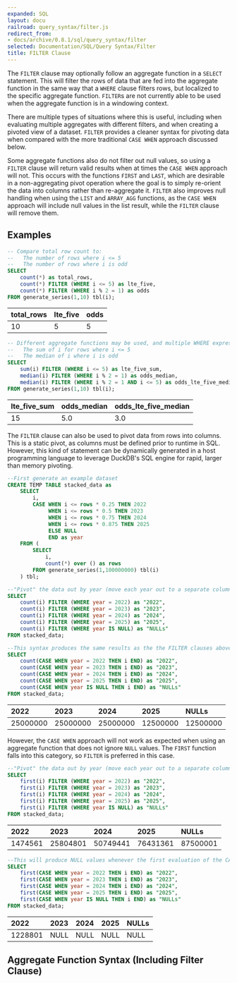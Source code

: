 ```yaml
---
expanded: SQL
layout: docu
railroad: query_syntax/filter.js
redirect_from:
- docs/archive/0.8.1/sql/query_syntax/filter
selected: Documentation/SQL/Query Syntax/Filter
title: FILTER Clause
---
```


The `FILTER` clause may optionally follow an aggregate function in a `SELECT` statement. This will filter the rows of data that are fed into the aggregate function in the same way that a `WHERE` clause filters rows, but localized to the specific aggregate function. `FILTER`s are not currently able to be used when the aggregate function is in a windowing context. 

There are multiple types of situations where this is useful, including when evaluating multiple aggregates with different filters, and when creating a pivoted view of a dataset. `FILTER` provides a cleaner syntax for pivoting data when compared with the more traditional `CASE WHEN` approach discussed below. 

Some aggregate functions also do not filter out null values, so using a `FILTER` clause will return valid results when at times the `CASE WHEN` approach will not. This occurs with the functions `FIRST` and `LAST`, which are desirable in a non-aggregating pivot operation where the goal is to simply re-orient the data into columns rather than re-aggregate it. `FILTER` also improves null handling when using the `LIST` and `ARRAY_AGG` functions, as the `CASE WHEN` approach will include null values in the list result, while the `FILTER` clause will remove them.

## Examples
```sql
-- Compare total row count to:
--   The number of rows where i <= 5 
--   The number of rows where i is odd 
SELECT 
    count(*) as total_rows,
    count(*) FILTER (WHERE i <= 5) as lte_five,
    count(*) FILTER (WHERE i % 2 = 1) as odds
FROM generate_series(1,10) tbl(i);
```

| total_rows | lte_five | odds |
|:---|:---|:---|
| 10 | 5 | 5 |

```sql
-- Different aggregate functions may be used, and multiple WHERE expressions are also permitted
--   The sum of i for rows where i <= 5 
--   The median of i where i is odd 
SELECT 
    sum(i) FILTER (WHERE i <= 5) as lte_five_sum,
    median(i) FILTER (WHERE i % 2 = 1) as odds_median,
    median(i) FILTER (WHERE i % 2 = 1 AND i <= 5) as odds_lte_five_median
FROM generate_series(1,10) tbl(i);
```

| lte_five_sum | odds_median | odds_lte_five_median |
|:---|:---|:---|
| 15 | 5.0 | 3.0 |


The `FILTER` clause can also be used to pivot data from rows into columns. This is a static pivot, as columns must be defined prior to runtime in SQL. However, this kind of statement can be dynamically generated in a host programming language to leverage DuckDB's SQL engine for rapid, larger than memory pivoting.
```sql
--First generate an example dataset
CREATE TEMP TABLE stacked_data as 
    SELECT 
        i,
        CASE WHEN i <= rows * 0.25 THEN 2022 
             WHEN i <= rows * 0.5 THEN 2023 
             WHEN i <= rows * 0.75 THEN 2024 
             WHEN i <= rows * 0.875 THEN 2025
             ELSE NULL 
             END as year 
    FROM (
        SELECT 
            i, 
            count(*) over () as rows 
        FROM generate_series(1,100000000) tbl(i)
    ) tbl;

--"Pivot" the data out by year (move each year out to a separate column)
SELECT
    count(i) FILTER (WHERE year = 2022) as "2022",
    count(i) FILTER (WHERE year = 2023) as "2023",
    count(i) FILTER (WHERE year = 2024) as "2024",
    count(i) FILTER (WHERE year = 2025) as "2025",
    count(i) FILTER (WHERE year IS NULL) as "NULLs"
FROM stacked_data;

--This syntax produces the same results as the the FILTER clauses above
SELECT
    count(CASE WHEN year = 2022 THEN i END) as "2022",
    count(CASE WHEN year = 2023 THEN i END) as "2023",
    count(CASE WHEN year = 2024 THEN i END) as "2024",
    count(CASE WHEN year = 2025 THEN i END) as "2025",
    count(CASE WHEN year IS NULL THEN i END) as "NULLs"
FROM stacked_data;
```

|   2022   |   2023   |   2024   |   2025   |  NULLs   |
|:---|:---|:---|:---|:---|
| 25000000 | 25000000 | 25000000 | 12500000 | 12500000 |

However, the `CASE WHEN` approach will not work as expected when using an aggregate function that does not ignore `NULL` values. The `FIRST` function falls into this category, so `FILTER` is preferred in this case.

```sql
--"Pivot" the data out by year (move each year out to a separate column)
SELECT
    first(i) FILTER (WHERE year = 2022) as "2022",
    first(i) FILTER (WHERE year = 2023) as "2023",
    first(i) FILTER (WHERE year = 2024) as "2024",
    first(i) FILTER (WHERE year = 2025) as "2025",
    first(i) FILTER (WHERE year IS NULL) as "NULLs"
FROM stacked_data;
```

|   2022   |   2023   |   2024   |   2025   |  NULLs   |
|:---|:---|:---|:---|:---|
| 1474561 | 25804801 | 50749441 | 76431361 | 87500001 |

```sql
--This will produce NULL values whenever the first evaluation of the CASE WHEN clause returns a NULL
SELECT
    first(CASE WHEN year = 2022 THEN i END) as "2022",
    first(CASE WHEN year = 2023 THEN i END) as "2023",
    first(CASE WHEN year = 2024 THEN i END) as "2024",
    first(CASE WHEN year = 2025 THEN i END) as "2025",
    first(CASE WHEN year IS NULL THEN i END) as "NULLs"
FROM stacked_data;
```

|   2022   |   2023   |   2024   |   2025   |  NULLs   |
|:---|:---|:---|:---|:---|
| 1228801 | NULL | NULL | NULL | NULL  |

## Aggregate Function Syntax (Including Filter Clause)
<div id="rrdiagram"></div>